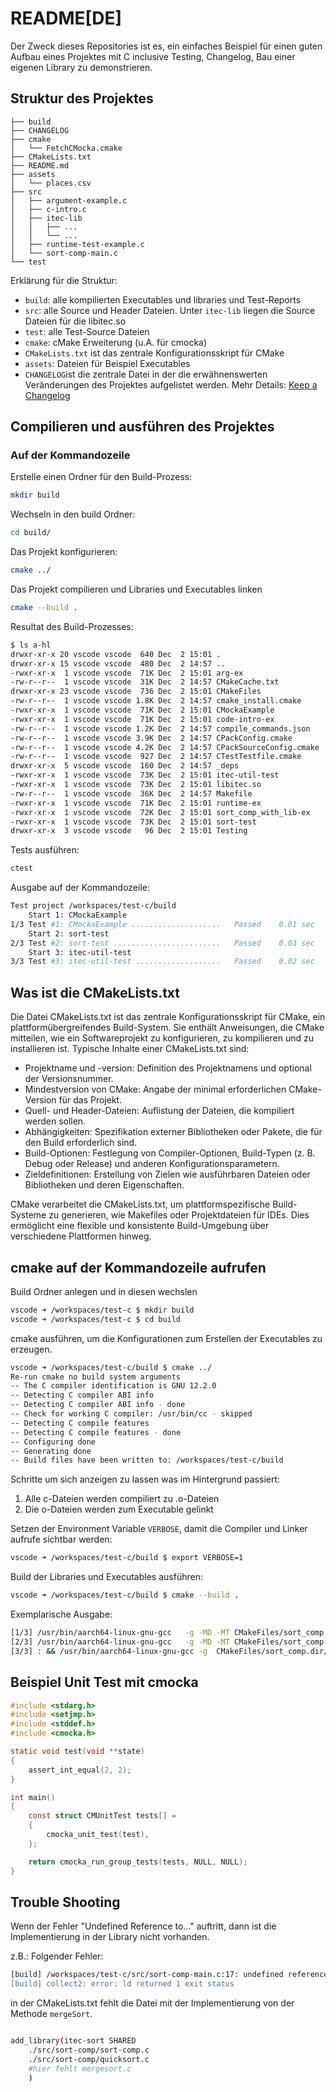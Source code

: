 # README[DE]

Der Zweck dieses Repositories ist es, ein einfaches Beispiel für einen guten Aufbau eines Projektes mit C inclusive Testing, Changelog, Bau einer eigenen Library zu demonstrieren.

## Struktur des Projektes

```
├── build
├── CHANGELOG
├── cmake
│   └── FetchCMocka.cmake
├── CMakeLists.txt
├── README.md
├── assets
│   └── places.csv
├── src
│   ├── argument-example.c
│   ├── c-intro.c
│   ├── itec-lib
│   │   ├── ...
│   │   └── ...
│   ├── runtime-test-example.c
│   └── sort-comp-main.c
└── test
```

Erklärung für die Struktur:

- `build`: alle kompilierten Executables und libraries und Test-Reports
- `src`: alle Source und Header Dateien. Unter `itec-lib` liegen die Source Dateien für die libitec.so
- `test`: alle Test-Source Dateien
- `cmake`: cMake Erweiterung (u.A. für cmocka)
- `CMakeLists.txt` ist das zentrale Konfigurationsskript für CMake
- `assets`: Dateien für Beispiel Executables
- `CHANGELOG`ist die zentrale Datei in der die erwähnenswerten Veränderungen des Projektes aufgelistet werden. Mehr Details: [Keep a Changelog](https://keepachangelog.com/en/1.1.0/)

## Compilieren und ausführen des Projektes

### Auf der Kommandozeile

Erstelle einen Ordner für den Build-Prozess:

```bash
mkdir build
```

Wechseln in den build Ordner:

```bash
cd build/
```

Das Projekt konfigurieren:

```bash
cmake ../
```

Das Projekt compilieren und Libraries und Executables linken

```bash
cmake --build .
```

Resultat des Build-Prozesses: 

```bash
$ ls a-hl
drwxr-xr-x 20 vscode vscode  640 Dec  2 15:01 .
drwxr-xr-x 15 vscode vscode  480 Dec  2 14:57 ..
-rwxr-xr-x  1 vscode vscode  71K Dec  2 15:01 arg-ex
-rw-r--r--  1 vscode vscode  31K Dec  2 14:57 CMakeCache.txt
drwxr-xr-x 23 vscode vscode  736 Dec  2 15:01 CMakeFiles
-rw-r--r--  1 vscode vscode 1.8K Dec  2 14:57 cmake_install.cmake
-rwxr-xr-x  1 vscode vscode  71K Dec  2 15:01 CMockaExample
-rwxr-xr-x  1 vscode vscode  71K Dec  2 15:01 code-intro-ex
-rw-r--r--  1 vscode vscode 1.2K Dec  2 14:57 compile_commands.json
-rw-r--r--  1 vscode vscode 3.9K Dec  2 14:57 CPackConfig.cmake
-rw-r--r--  1 vscode vscode 4.2K Dec  2 14:57 CPackSourceConfig.cmake
-rw-r--r--  1 vscode vscode  927 Dec  2 14:57 CTestTestfile.cmake
drwxr-xr-x  5 vscode vscode  160 Dec  2 14:57 _deps
-rwxr-xr-x  1 vscode vscode  73K Dec  2 15:01 itec-util-test
-rwxr-xr-x  1 vscode vscode  73K Dec  2 15:01 libitec.so
-rw-r--r--  1 vscode vscode  36K Dec  2 14:57 Makefile
-rwxr-xr-x  1 vscode vscode  71K Dec  2 15:01 runtime-ex
-rwxr-xr-x  1 vscode vscode  72K Dec  2 15:01 sort_comp_with_lib-ex
-rwxr-xr-x  1 vscode vscode  73K Dec  2 15:01 sort-test
drwxr-xr-x  3 vscode vscode   96 Dec  2 15:01 Testing
```

Tests ausführen:

```bash
ctest
```

Ausgabe auf der Kommandozeile:

```bash
Test project /workspaces/test-c/build
    Start 1: CMockaExample
1/3 Test #1: CMockaExample ....................   Passed    0.01 sec
    Start 2: sort-test
2/3 Test #2: sort-test ........................   Passed    0.03 sec
    Start 3: itec-util-test
3/3 Test #3: itec-util-test ...................   Passed    0.02 sec
```


## Was ist die CMakeLists.txt

Die Datei CMakeLists.txt ist das zentrale Konfigurationsskript für CMake, ein plattformübergreifendes Build-System. Sie enthält Anweisungen, die CMake mitteilen, wie ein Softwareprojekt zu konfigurieren, zu kompilieren und zu installieren ist. Typische Inhalte einer CMakeLists.txt sind:

-	Projektname und -version: Definition des Projektnamens und optional der Versionsnummer.
-	Mindestversion von CMake: Angabe der minimal erforderlichen CMake-Version für das Projekt.
-	Quell- und Header-Dateien: Auflistung der Dateien, die kompiliert werden sollen.
-	Abhängigkeiten: Spezifikation externer Bibliotheken oder Pakete, die für den Build erforderlich sind.
-	Build-Optionen: Festlegung von Compiler-Optionen, Build-Typen (z. B. Debug oder Release) und anderen Konfigurationsparametern.
-	Zieldefinitionen: Erstellung von Zielen wie ausführbaren Dateien oder Bibliotheken und deren Eigenschaften.

CMake verarbeitet die CMakeLists.txt, um plattformspezifische Build-Systeme zu generieren, wie Makefiles oder Projektdateien für IDEs. Dies ermöglicht eine flexible und konsistente Build-Umgebung über verschiedene Plattformen hinweg.


## cmake auf der Kommandozeile aufrufen

Build Ordner anlegen und in diesen wechslen
```bash
vscode ➜ /workspaces/test-c $ mkdir build
vscode ➜ /workspaces/test-c $ cd build
```

cmake ausführen, um die Konfigurationen zum Erstellen der Executables zu erzeugen.

```bash
vscode ➜ /workspaces/test-c/build $ cmake ../
Re-run cmake no build system arguments
-- The C compiler identification is GNU 12.2.0
-- Detecting C compiler ABI info
-- Detecting C compiler ABI info - done
-- Check for working C compiler: /usr/bin/cc - skipped
-- Detecting C compile features
-- Detecting C compile features - done
-- Configuring done
-- Generating done
-- Build files have been written to: /workspaces/test-c/build
```

Schritte um sich anzeigen zu lassen was im Hintergrund passiert:

1. Alle c-Dateien werden compiliert zu .o-Dateien
2. Die o-Dateien werden zum Executable gelinkt

Setzen der Environment Variable `VERBOSE`, damit die Compiler und Linker aufrufe sichtbar werden:
```bash
vscode ➜ /workspaces/test-c/build $ export VERBOSE=1

```

Build der Libraries und Executables ausführen:

```bash
vscode ➜ /workspaces/test-c/build $ cmake --build .
```

Exemplarische Ausgabe:

```bash
[1/3] /usr/bin/aarch64-linux-gnu-gcc   -g -MD -MT CMakeFiles/sort_comp.dir/src/sort-comp-main.c.o -MF CMakeFiles/sort_comp.dir/src/sort-comp-main.c.o.d -o CMakeFiles/sort_comp.dir/src/sort-comp-main.c.o -c /workspaces/test-c/src/sort-comp-main.c
[2/3] /usr/bin/aarch64-linux-gnu-gcc   -g -MD -MT CMakeFiles/sort_comp.dir/src/sort-comp/sort-comp.c.o -MF CMakeFiles/sort_comp.dir/src/sort-comp/sort-comp.c.o.d -o CMakeFiles/sort_comp.dir/src/sort-comp/sort-comp.c.o -c /workspaces/test-c/src/sort-comp/sort-comp.c
[3/3] : && /usr/bin/aarch64-linux-gnu-gcc -g  CMakeFiles/sort_comp.dir/src/sort-comp/sort-comp.c.o CMakeFiles/sort_comp.dir/src/sort-comp-main.c.o -o sort_comp   && :
```

## Beispiel Unit Test mit cmocka

```c 
#include <stdarg.h>
#include <setjmp.h>
#include <stddef.h>
#include <cmocka.h>

static void test(void **state)
{
    assert_int_equal(2, 2);
}

int main()
{
    const struct CMUnitTest tests[] =
    {
        cmocka_unit_test(test),
    };

    return cmocka_run_group_tests(tests, NULL, NULL);
}
```


## Trouble Shooting

Wenn der Fehler "Undefined Reference to..." auftritt, dann ist die Implementierung in der Library nicht vorhanden.

z.B.: Folgender Fehler:

```bash
[build] /workspaces/test-c/src/sort-comp-main.c:17: undefined reference to `mergeSort'
[build] collect2: error: ld returned 1 exit status
```

in der CMakeLists.txt fehlt die Datei mit der Implementierung von der Methode `mergeSort`.

```bash

add_library(itec-sort SHARED 
    ./src/sort-comp/sort-comp.c
    ./src/sort-comp/quicksort.c
    #hier fehlt mergesort.c
    )

```

